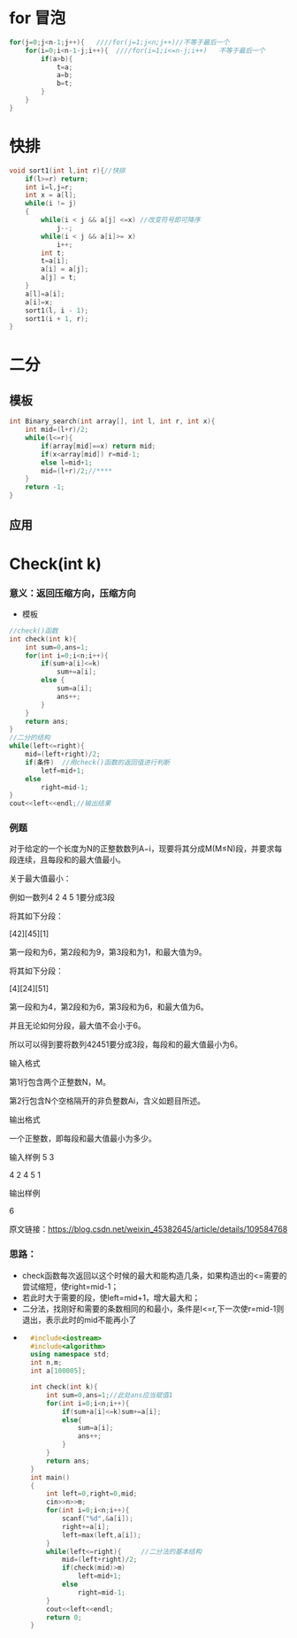 # for 冒泡
```C++
for(j=0;j<n-1;j++){   ////for(j=1;j<n;j++)//不等于最后一个
    for(i=0;i<n-1-j;i++){  ////for(i=1;i<=n-j;i++)   不等于最后一个
        if(a>b){
            t=a;
            a=b;
            b=t;
        }
    }
}
```



# 快排
```c++
void sort1(int l,int r){//快排
    if(l>=r) return;
    int i=l,j=r;
    int x = a[l];
    while(i != j)
    {
        while(i < j && a[j] <=x) //改变符号即可降序
            j--;     
        while(i < j && a[i]>= x)
            i++;
        int t;
        t=a[i];
        a[i] = a[j];
        a[j] = t;
    }
    a[l]=a[i];
    a[i]=x;   
    sort1(l, i - 1);
    sort1(i + 1, r);
}

```
# 二分
## 模板
```c++
int Binary_search(int array[], int l, int r, int x){
    int mid=(l+r)/2;
    while(l<=r){
        if(array[mid]==x) return mid;
        if(x<array[mid]) r=mid-1;
        else l=mid+1;
        mid=(l+r)/2;//****
    }
    return -1;
}
```
## 应用
# Check(int k)
### 意义：返回压缩方向，压缩方向
* 模板
```c++
//check()函数
int check(int k){
	int sum=0,ans=1;
	for(int i=0;i<n;i++){
		if(sum+a[i]<=k)
			sum+=a[i];
		else {
			sum=a[i];
			ans++;
		}
	}
	return ans;
}
//二分的结构
while(left<=right){
	mid=(left+right)/2;
	if(条件)	//用check()函数的返回值进行判断 
		letf=mid+1;
	else
		right=mid-1; 
} 
cout<<left<<endl;//输出结果 

```
### 例题
对于给定的一个长度为N的正整数数列A−i，现要将其分成M(M≤N)段，并要求每段连续，且每段和的最大值最小。

关于最大值最小：

例如一数列4 2 4 5 1要分成3段

将其如下分段：

[42][45][1]

第一段和为6，第2段和为9，第3段和为1，和最大值为9。

将其如下分段：

[4][24][51]

第一段和为4，第2段和为6，第3段和为6，和最大值为6。

并且无论如何分段，最大值不会小于6。

所以可以得到要将数列42451要分成3段，每段和的最大值最小为6。

输入格式

第1行包含两个正整数N，M。

第2行包含N个空格隔开的非负整数Ai​，含义如题目所述。

输出格式

一个正整数，即每段和最大值最小为多少。

输入样例
5 3

4 2 4 5 1

输出样例

6

原文链接：https://blog.csdn.net/weixin_45382645/article/details/109584768
### 思路：
* check函数每次返回以这个时候的最大和能构造几条，如果构造出的<=需要的尝试缩短，使right=mid-1；
* 若此时大于需要的段，使left=mid+1，增大最大和；
* 二分法，找刚好和需要的条数相同的和最小，条件是l<=r,下一次使r=mid-1则退出，表示此时的mid不能再小了
* ```c++
    #include<iostream>
    #include<algorithm>
    using namespace std;
    int n,m;
    int a[100005];

    int check(int k){
        int sum=0,ans=1;//此处ans应当赋值1 
        for(int i=0;i<n;i++){
            if(sum+a[i]<=k)sum+=a[i];
            else{
                sum=a[i];
                ans++;
            }
        }
        return ans;
    }
    int main()
    {
        int left=0,right=0,mid;
        cin>>n>>m;
        for(int i=0;i<n;i++){
            scanf("%d",&a[i]);
            right+=a[i];
            left=max(left,a[i]);
        }
        while(left<=right){ 	//二分法的基本结构
            mid=(left+right)/2;
            if(check(mid)>m)
                left=mid+1;
            else 
                right=mid-1;
        }
        cout<<left<<endl;
        return 0;	
    } 
```